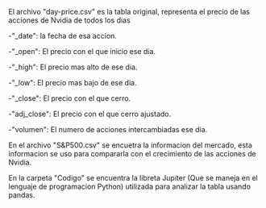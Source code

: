 El archivo "day-price.csv" es la tabla original, representa el precio de las acciones de Nvidia de todos los dias

 -"_date": la fecha de esa accion.
 
 -"_open": El precio con el que inicio ese dia.
 
 -"_high": El precio mas alto de ese dia.
 
 -"_low": El precio mas bajo de ese dia.
 
 -"_close": El precio con el que cerro.
 
 -"adj_close": El precio con el que cerro ajustado.
 
 -"volumen": El numero de acciones intercambiadas ese dia.


En el archivo "S&P500.csv" se encuetra la informacion del mercado, esta informacion se uso para compararla con el crecimiento de las acciones de Nvidia.

En la carpeta "Codigo" se encuentra la libreta Jupiter (Que se maneja en el lenguaje de programacion Python) utilizada para analizar la tabla usando pandas.
